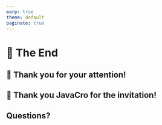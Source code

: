 ```yaml
---
marp: true
theme: default
paginate: true
---
```

# 🎉 The End

## 🙏 Thank you for your attention!
## 🤗 Thank you JavaCro for the invitation!

## Questions?